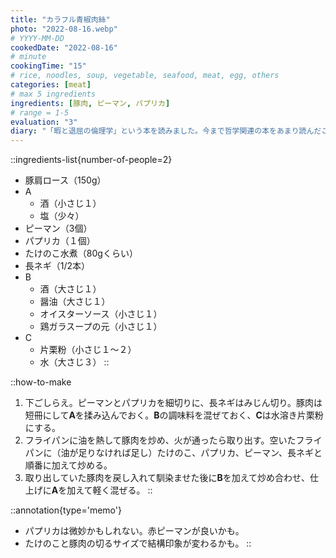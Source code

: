 ```yaml
---
title: "カラフル青椒肉絲"
photo: "2022-08-16.webp"
# YYYY-MM-DD
cookedDate: "2022-08-16"
# minute
cookingTime: "15"
# rice, noodles, soup, vegetable, seafood, meat, egg, others
categories: [meat]
# max 5 ingredients
ingredients: [豚肉, ピーマン, パプリカ]
# range = 1-5
evaluation: "3"
diary: "「暇と退屈の倫理学」という本を読みました。今まで哲学関連の本をあまり読んだことがなかったのですが、読みやすく書かれているのでビギナーでも楽しめました。こんな風に論理を積み重ねていくのかと、考え方の勉強になりました。"
---
```


::ingredients-list{number-of-people=2}
- 豚肩ロース（150g）
- A
  - 酒（小さじ１）
  - 塩（少々）
- ピーマン（3個）
- パプリカ（１個）
- たけのこ水煮（80gくらい）
- 長ネギ（1/2本）
- B
  - 酒（大さじ１）
  - 醤油（大さじ１）
  - オイスターソース（小さじ１）
  - 鶏ガラスープの元（小さじ１）
- C
  - 片栗粉（小さじ１～２）
  - 水（大さじ３）
::

::how-to-make
1. 下ごしらえ。ピーマンとパプリカを細切りに、長ネギはみじん切り。豚肉は短冊にして**A**を揉み込んでおく。**B**の調味料を混ぜておく、**C**は水溶き片栗粉にする。
2. フライパンに油を熱して豚肉を炒め、火が通ったら取り出す。空いたフライパンに（油が足りなければ足し）たけのこ、パプリカ、ピーマン、長ネギと順番に加えて炒める。
3. 取り出していた豚肉を戻し入れて馴染ませた後に**B**を加えて炒め合わせ、仕上げに**A**を加えて軽く混ぜる。
::

::annotation{type='memo'}
- パプリカは微妙かもしれない。赤ピーマンが良いかも。
- たけのこと豚肉の切るサイズで結構印象が変わるかも。
::
